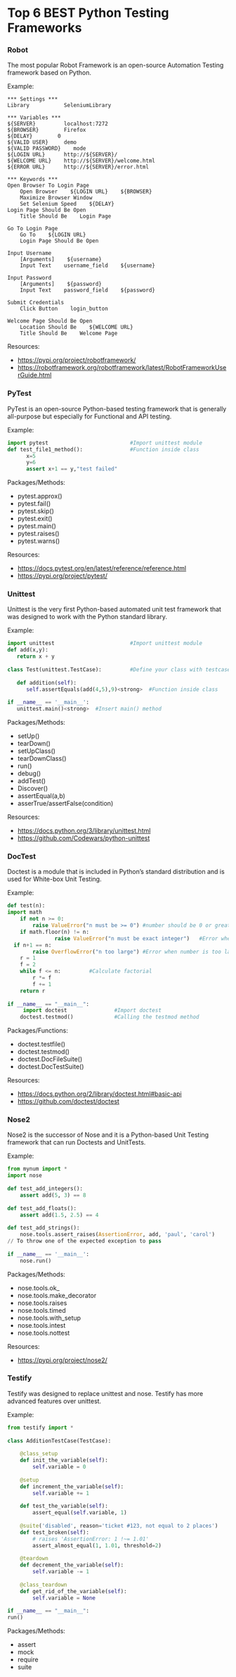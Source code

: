 Top 6 BEST Python Testing Frameworks
====================================

### Robot

The most popular Robot Framework is an open-source Automation Testing framework based on Python.

Example:

```
*** Settings ***
Library           SeleniumLibrary
 
*** Variables ***
${SERVER}         localhost:7272
${BROWSER}        Firefox
${DELAY}        0
${VALID USER}     demo
${VALID PASSWORD}    mode
${LOGIN URL}      http://${SERVER}/
${WELCOME URL}    http://${SERVER}/welcome.html
${ERROR URL}      http://${SERVER}/error.html

*** Keywords ***
Open Browser To Login Page
    Open Browser    ${LOGIN URL}    ${BROWSER}
    Maximize Browser Window
    Set Selenium Speed    ${DELAY}
Login Page Should Be Open
    Title Should Be    Login Page
 
Go To Login Page
    Go To    ${LOGIN URL}
    Login Page Should Be Open
 
Input Username
    [Arguments]    ${username}
    Input Text    username_field    ${username}
 
Input Password
    [Arguments]    ${password}
    Input Text    password_field    ${password}
 
Submit Credentials
    Click Button    login_button
 
Welcome Page Should Be Open
    Location Should Be    ${WELCOME URL}
    Title Should Be    Welcome Page
```

Resources: 

- https://pypi.org/project/robotframework/
- https://robotframework.org/robotframework/latest/RobotFrameworkUserGuide.html

### PyTest

PyTest is an open-source Python-based testing framework that is generally all-purpose but especially for Functional and API testing.

Example:

```python
import pytest                          #Import unittest module
def test_file1_method():               #Function inside class
      x=5
      y=6
      assert x+1 == y,"test failed"
```

Packages/Methods:

- pytest.approx()
- pytest.fail()
- pytest.skip()
- pytest.exit()
- pytest.main()
- pytest.raises()
- pytest.warns()

Resources:

- https://docs.pytest.org/en/latest/reference/reference.html
- https://pypi.org/project/pytest/

### Unittest

Unittest is the very first Python-based automated unit test framework that was designed to work with the Python standard library.

Example:

```python
import unittest                        #Import unittest module
def add(x,y):
   return x + y
 
class Test(unittest.TestCase):         #Define your class with testcase
 
   def addition(self):
      self.assertEquals(add(4,5),9)<strong>  #Function inside class
 
if __name__ == '__main__':
   unittest.main()<strong>	#Insert main() method
```

Packages/Methods:

- setUp()
- tearDown()
- setUpClass()
- tearDownClass()
- run()
- debug()
- addTest()
- Discover()
- assertEqual(a,b)
- asserTrue/assertFalse(condition)

Resources:

- https://docs.python.org/3/library/unittest.html
- https://github.com/Codewars/python-unittest

### DocTest

Doctest is a module that is included in Python’s standard distribution and is used for White-box Unit Testing.

Example: 

```python
def test(n): 
import math
    if not n >= 0:
        raise ValueError("n must be >= 0") #number should be 0 or greater than 0
    if math.floor(n) != n:
               raise ValueError("n must be exact integer")   #Error when number is not an integer
  if n+1 == n:  
        raise OverflowError("n too large") #Error when number is too large
    r = 1
    f = 2
    while f <= n:         #Calculate factorial
        r *= f
        f += 1
    return r
 
if __name__ == "__main__":
     import doctest               #Import doctest
    doctest.testmod()             #Calling the testmod method
```

Packages/Functions:

- doctest.testfile()
- doctest.testmod()
- doctest.DocFileSuite()
- doctest.DocTestSuite()

Resources:

- https://docs.python.org/2/library/doctest.html#basic-api
- https://github.com/doctest/doctest

### Nose2

Nose2 is the successor of Nose and it is a Python-based Unit Testing framework that can run Doctests and UnitTests.

Example:

```python
from mynum import *
import nose
 
def test_add_integers():
    assert add(5, 3) == 8
 
def test_add_floats():
    assert add(1.5, 2.5) == 4
 
def test_add_strings():
    nose.tools.assert_raises(AssertionError, add, 'paul', 'carol') 
// To throw one of the expected exception to pass
 
if __name__ == '__main__':   
    nose.run()
```

Packages/Methods:

- nose.tools.ok_
- nose.tools.make_decorator
- nose.tools.raises
- nose.tools.timed
- nose.tools.with_setup
- nose.tools.intest
- nose.tools.nottest

Resources:

- https://pypi.org/project/nose2/


### Testify

Testify was designed to replace unittest and nose. Testify has more advanced features over unittest.

Example:

```python
from testify import *
 
class AdditionTestCase(TestCase):
 
    @class_setup
    def init_the_variable(self):
        self.variable = 0
 
    @setup
    def increment_the_variable(self):
        self.variable += 1
 
    def test_the_variable(self):
        assert_equal(self.variable, 1)
 
    @suite('disabled', reason='ticket #123, not equal to 2 places')
    def test_broken(self):
        # raises 'AssertionError: 1 !~= 1.01'
        assert_almost_equal(1, 1.01, threshold=2)
 
    @teardown
    def decrement_the_variable(self):
        self.variable -= 1
 
    @class_teardown
    def get_rid_of_the_variable(self):
        self.variable = None
 
if __name__ == "__main__":
run()
```

Packages/Methods:

- assert
- mock
- require
- suite